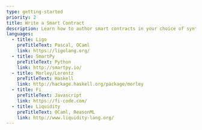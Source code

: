 ```yaml
---
type: getting-started
priority: 2
title: Write a Smart Contract
description: Learn how to author smart contracts in your choice of syntax. Code will compile to Michelson, the smart contract language of the Tezos blockchain.
languages:
  - title: Ligo
    preTitleText: Pascal, OCaml
    link: https://ligolang.org/
  - title: SmartPy
    preTitleText: Python
    link: http://smartpy.io/
  - title: Morley/Lorentz
    preTitleText: Haskell
    link: http://hackage.haskell.org/package/morley
  - title: Fi
    preTitleText: Javascript
    link: https://fi-code.com/
  - title: Liquidity
    preTitleText: OCaml, ReasonML
    link: http://www.liquidity-lang.org/
---
```

